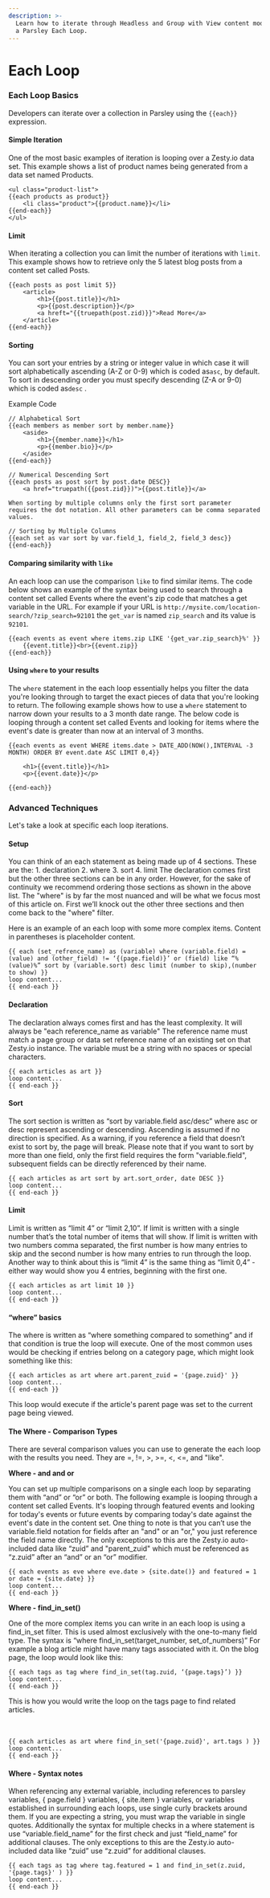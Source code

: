 ```yaml
---
description: >-
  Learn how to iterate through Headless and Group with View content models with
  a Parsley Each Loop.
---
```


# Each Loop



### Each Loop Basics

Developers can iterate over a collection in Parsley using the `{{each}}` expression.

#### Simple Iteration

One of the most basic examples of iteration is looping over a Zesty.io data set. This example shows a list of product names being generated from a data set named Products.

```text
<ul class="product-list">  
{{each products as product}}
    <li class="product">{{product.name}}</li>
{{end-each}}
</ul>
```

#### Limit

When iterating a collection you can limit the number of iterations with `limit`. This example shows how to retrieve only the 5 latest blog posts from a content set called Posts.

```text
{{each posts as post limit 5}}
    <article>
        <h1>{{post.title}}</h1>
        <p>{{post.description}}</p>
        <a hreft="{{truepath(post.zid)}}">Read More</a>
    </article>
{{end-each}}
```

#### Sorting

You can sort your entries by a string or integer value in which case it will sort alphabetically ascending \(A-Z or 0-9\) which is coded as`asc`, by default. To sort in descending order you must specify descending \(Z-A or 9-0\) which is coded as`desc` .

Example Code

```text
// Alphabetical Sort
{{each members as member sort by member.name}}
    <aside>
        <h1>{{member.name}}</h1>
        <p>{{member.bio}}</p>
    </aside>
{{end-each}}

// Numerical Descending Sort
{{each posts as post sort by post.date DESC}}
    <a href="truepath({{post.zid}})">{{post.title}}</a>

When sorting by multiple columns only the first sort parameter requires the dot notation. All other parameters can be comma separated values.

// Sorting by Multiple Columns
{{each set as var sort by var.field_1, field_2, field_3 desc}}
{{end-each}}
```

#### Comparing similarity with `like`

An each loop can use the comparison `like` to find similar items. The code below shows an example of the syntax being used to search through a content set called Events where the event's zip code that matches a get variable in the URL. For example if your URL is `http://mysite.com/location-search/?zip_search=92101` the `get_var` is named `zip_search` and its value is `92101`.

```text
{{each events as event where items.zip LIKE '{get_var.zip_search}%' }}    
    {{event.title}}<br>{{event.zip}}
{{end-each}}
```

#### Using `where` to your results

The `where` statement in the each loop essentially helps you filter the data you're looking through to target the exact pieces of data that you're looking to return. The following example shows how to use a `where` statement to narrow down your results to a 3 month date range. The below code is looping through a content set called Events and looking for items where the event's date is greater than now at an interval of 3 months.

```text
{{each events as event WHERE items.date > DATE_ADD(NOW(),INTERVAL -3 MONTH) ORDER BY event.date ASC LIMIT 0,4}}

    <h1>{{event.title}}</h1>
    <p>{{event.date}}</p>

{{end-each}}
```

### Advanced Techniques

Let's take a look at specific each loop iterations.

#### Setup

You can think of an each statement as being made up of 4 sections. These are the: 1. declaration 2. where 3. sort 4. limit The declaration comes first but the other three sections can be in any order. However, for the sake of continuity we recommend ordering those sections as shown in the above list. The "where" is by far the most nuanced and will be what we focus most of this article on. First we’ll knock out the other three sections and then come back to the "where" filter.

Here is an example of an each loop with some more complex items. Content in parentheses is placeholder content.

```text
{{ each (set_refrence_name) as (variable) where (variable.field) = (value) and (other_field) != ‘{(page.field)}’ or (field) like “%(value)%” sort by (variable.sort) desc limit (number to skip),(number to show) }}
loop content...
{{ end-each }}
```

#### Declaration

The declaration always comes first and has the least complexity. It will always be "each reference\_name as variable" The reference name must match a page group or data set reference name of an existing set on that Zesty.io instance. The variable must be a string with no spaces or special characters.

```text
{{ each articles as art }}
loop content...
{{ end-each }}
```

#### Sort

The sort section is written as “sort by variable.field asc/desc” where asc or desc represent ascending or descending. Ascending is assumed if no direction is specified. As a warning, if you reference a field that doesn’t exist to sort by, the page will break. Please note that if you want to sort by more than one field, only the first field requires the form "variable.field", subsequent fields can be directly referenced by their name.

```text
{{ each articles as art sort by art.sort_order, date DESC }}
loop content...
{{ end-each }}
```

#### Limit

Limit is written as “limit 4” or “limit 2,10”. If limit is written with a single number that’s the total number of items that will show. If limit is written with two numbers comma separated, the first number is how many entries to skip and the second number is how many entries to run through the loop. Another way to think about this is “limit 4” is the same thing as “limit 0,4” - either way would show you 4 entries, beginning with the first one.

```text
{{ each articles as art limit 10 }}
loop content...
{{ end-each }}
```

#### “where” basics

The where is written as “where something compared to something” and if that condition is true the loop will execute. One of the most common uses would be checking if entries belong on a category page, which might look something like this:

```markup
{{ each articles as art where art.parent_zuid = '{page.zuid}' }}
loop content...
{{ end-each }}
```

This loop would execute if the article's parent page was set to the current page being viewed.

#### The Where - Comparison Types

There are several comparison values you can use to generate the each loop with the results you need. They are =, !=, &gt;, &gt;=, &lt;, &lt;=, and "like".

**Where - and and or**

You can set up multiple comparisons on a single each loop by separating them with “and” or “or” or both. The following example is looping through a content set called Events. It's looping through featured events and looking for today's events or future events by comparing today's date against the event's date in the content set. One thing to note is that you can’t use the variable.field notation for fields after an "and" or an "or," you just reference the field name directly. The only exceptions to this are the Zesty.io auto-included data like “zuid” and "parent\_zuid" which must be referenced as “z.zuid” after an “and” or an “or” modifier.

```text
{{ each events as eve where eve.date > {site.date()} and featured = 1 or date = {site.date} }}
loop content...
{{ end-each }}
```

**Where - find\_in\_set\(\)**

One of the more complex items you can write in an each loop is using a find\_in\_set filter. This is used almost exclusively with the one-to-many field type. The syntax is “where find\_in\_set\(target\_number, set\_of\_numbers\)” For example a blog article might have many tags associated with it. On the blog page, the loop would look like this:

```text
{{ each tags as tag where find_in_set(tag.zuid, ‘{page.tags}’) }}
loop content...
{{ end-each }}
```

This is how you would write the loop on the tags page to find related articles.

#### 

```text


{{ each articles as art where find_in_set('{page.zuid}', art.tags ) }}
loop content...
{{ end-each }}

```

#### Where - Syntax notes

When referencing any external variable, including references to parsley variables, { page.field } variables, { site.item } variables, or variables established in surrounding each loops, use single curly brackets around them. If you are expecting a string, you must wrap the variable in single quotes. Additionally the syntax for multiple checks in a where statement is use “variable.field\_name” for the first check and just “field\_name” for additional clauses. The only exceptions to this are the Zesty.io auto-included data like “zuid” use “z.zuid” for additional clauses.

```text
{{ each tags as tag where tag.featured = 1 and find_in_set(z.zuid, '{page.tags}' ) }}
loop content...
{{ end-each }}
```

